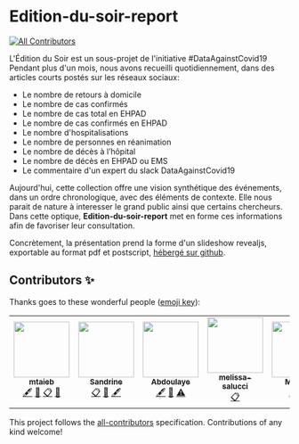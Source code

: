 # Edition-du-soir-report
<!-- ALL-CONTRIBUTORS-BADGE:START - Do not remove or modify this section -->
[![All Contributors](https://img.shields.io/badge/all_contributors-5-orange.svg?style=flat-square)](#contributors-)
<!-- ALL-CONTRIBUTORS-BADGE:END -->

L'Édition du Soir est un sous-projet de l'initiative #DataAgainstCovid19
Pendant plus d'un mois, nous avons recueilli quotidiennement, dans des articles courts postés sur les réseaux sociaux:

- Le nombre de retours à domicile
- Le nombre de cas confirmés
- Le nombre de cas total en EHPAD
- Le nombre de cas confirmés en EHPAD
- Le nombre d'hospitalisations
- Le nombre de personnes en réanimation
- Le nombre de décès à l’hôpital
- Le nombre de décès en EHPAD ou EMS
- Le commentaire d'un expert du slack DataAgainstCovid19

Aujourd'hui, cette collection offre une vision synthétique des événements, dans un ordre chronologique, avec des éléments de contexte. Elle nous parait de nature à interesser le grand public ainsi que certains chercheurs. Dans cette optique, **Edition-du-soir-report** met en forme ces informations afin de favoriser leur consultation.

Concrètement, la présentation prend la forme d'un slideshow revealjs, exportable au format pdf et postscript, [hébergé sur github](https://guillaumefe.github.io/edition-du-soir-report).

## Contributors ✨

Thanks goes to these wonderful people ([emoji key](https://allcontributors.org/docs/en/emoji-key)):

<!-- ALL-CONTRIBUTORS-LIST:START - Do not remove or modify this section -->
<!-- prettier-ignore-start -->
<!-- markdownlint-disable -->
<table>
  <tr>
    <td align="center"><a href="https://github.com/mtaieb"><img src="https://avatars2.githubusercontent.com/u/3834341?v=4" width="100px;" alt=""/><br /><sub><b>mtaieb</b></sub></a><br /><a href="#content-mtaieb" title="Content">🖋</a> <a href="#ideas-mtaieb" title="Ideas, Planning, & Feedback">🤔</a> <a href="#eventOrganizing-mtaieb" title="Event Organizing">📋</a> <a href="#projectManagement-mtaieb" title="Project Management">📆</a></td>
    <td align="center"><a href="https://sandrineh.github.io/"><img src="https://avatars0.githubusercontent.com/u/15267900?v=4" width="100px;" alt=""/><br /><sub><b>Sandrine</b></sub></a><br /><a href="#eventOrganizing-sandrineh" title="Event Organizing">📋</a> <a href="#projectManagement-sandrineh" title="Project Management">📆</a> <a href="#content-sandrineh" title="Content">🖋</a></td>
    <td align="center"><a href="https://github.com/abdoulsn"><img src="https://avatars2.githubusercontent.com/u/33933023?v=4" width="100px;" alt=""/><br /><sub><b>Abdoulaye</b></sub></a><br /><a href="#content-abdoulsn" title="Content">🖋</a> <a href="#tool-abdoulsn" title="Tools">🔧</a> <a href="https://github.com/guillaumefe/edition-du-soir-report/commits?author=abdoulsn" title="Tests">⚠️</a></td>
    <td align="center"><a href="https://melissasalucci.myportfolio.com"><img src="https://avatars3.githubusercontent.com/u/60431041?v=4" width="100px;" alt=""/><br /><sub><b>melissa-salucci</b></sub></a><br /><a href="#eventOrganizing-melissa-salucci" title="Event Organizing">📋</a></td>
    <td align="center"><a href="https://github.com/Mouvoh"><img src="https://avatars3.githubusercontent.com/u/62729599?v=4" width="100px;" alt=""/><br /><sub><b>Mouvoh</b></sub></a><br /><a href="https://github.com/guillaumefe/edition-du-soir-report/commits?author=Mouvoh" title="Tests">⚠️</a> <a href="#content-Mouvoh" title="Content">🖋</a></td>
  </tr>
</table>

<!-- markdownlint-enable -->
<!-- prettier-ignore-end -->
<!-- ALL-CONTRIBUTORS-LIST:END -->

This project follows the [all-contributors](https://github.com/all-contributors/all-contributors) specification. Contributions of any kind welcome!
